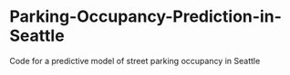 # Parking-Occupancy-Prediction-in-Seattle
Code for a predictive model of street parking occupancy in Seattle
